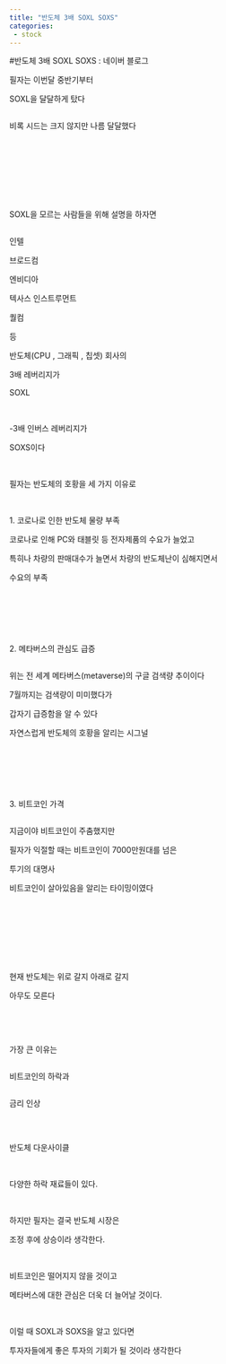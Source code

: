 ```yaml
---
title: "반도체 3배 SOXL SOXS"
categories:
 - stock
---
```

#반도체 3배 SOXL SOXS : 네이버 블로그
<div class="wrap_rabbit pcol2 _param(1) _postViewArea222588601027" id="post-view222588601027">
<!-- Rabbit HTML --><div class="se-viewer se-theme-default" lang="ko-KR">
<!-- SE_DOC_HEADER_END -->
<div class="se-main-container">
<div class="se-component se-text se-l-default" id="SE-10ae4e28-f24e-4719-9cff-b8563bbedd8e">
<div class="se-component-content">
<div class="se-section se-section-text se-l-default">
<div class="se-module se-module-text">
<!-- SE-TEXT { --><p class="se-text-paragraph se-text-paragraph-align-" id="SE-31f76cfb-d19c-4911-ba63-84316d1c29b4" style=""><span class="se-fs- se-ff-" id="SE-1aba3fd6-f1c9-476e-a8d3-f00121d85e71" style="">필자는 이번달 중반기부터</span></p><!-- } SE-TEXT --><!-- SE-TEXT { --><p class="se-text-paragraph se-text-paragraph-align-" id="SE-e91edb74-547b-4217-a052-c7b7b596276d" style=""><span class="se-fs- se-ff-" id="SE-41938fb3-733b-4b36-82a1-11f036fdebdb" style="">SOXL을 달달하게 탔다</span></p><!-- } SE-TEXT -->
</div>
</div>
</div>
</div> <div class="se-component se-image se-l-default" id="SE-accee5fb-0804-4147-b90e-7fa394127e27">
<div class="se-component-content se-component-content-fit">
<div class="se-section se-section-image se-l-default se-section-align-">
<div class="se-module se-module-image" style="">
<a class="se-module-image-link __se_image_link __se_link" data-linkdata='{"id" : "SE-accee5fb-0804-4147-b90e-7fa394127e27", "src" : "https://postfiles.pstatic.net/MjAyMTEyMDZfMTAg/MDAxNjM4ODAyNzQ4MjE3.2gQ26ZgVpGK9Z1jxxUPZCLemX06x6dYNbrH90szEnX8g.Duf-jTZ8EWIj5MgPy_wPiiyNrNcxlDPReywHo_XWM50g.PNG.dls32208/image.png", "originalWidth" : "741", "originalHeight" : "481", "linkUse" : "false", "link" : ""}' data-linktype="img" href="#" onclick="return false;" style="">
<img alt="" class="se-image-resource" data-height="449" data-lazy-src="https://postfiles.pstatic.net/MjAyMTEyMDZfMTAg/MDAxNjM4ODAyNzQ4MjE3.2gQ26ZgVpGK9Z1jxxUPZCLemX06x6dYNbrH90szEnX8g.Duf-jTZ8EWIj5MgPy_wPiiyNrNcxlDPReywHo_XWM50g.PNG.dls32208/image.png?type=w966" data-width="693" src="https://postfiles.pstatic.net/MjAyMTEyMDZfMTAg/MDAxNjM4ODAyNzQ4MjE3.2gQ26ZgVpGK9Z1jxxUPZCLemX06x6dYNbrH90szEnX8g.Duf-jTZ8EWIj5MgPy_wPiiyNrNcxlDPReywHo_XWM50g.PNG.dls32208/image.png?type=w80_blur">
</img></a>
</div>
</div>
</div>
</div>
<div class="se-component se-image se-l-default" id="SE-5ced9513-cd22-4fea-ac56-1969f650e996">
<div class="se-component-content se-component-content-fit">
<div class="se-section se-section-image se-l-default se-section-align-">
<div class="se-module se-module-image" style="">
<a class="se-module-image-link __se_image_link __se_link" data-linkdata='{"id" : "SE-5ced9513-cd22-4fea-ac56-1969f650e996", "src" : "https://postfiles.pstatic.net/MjAyMTEyMDdfMzgg/MDAxNjM4ODAyODIxMTMz.aXJHhahAepCTqMqinEvB0BsS0o0rSdNdXn5kieyaqk0g.n9v7p0b9yJ1KosIV1lIkqh5Yu12NIikKW_nFgWR2H1Ug.PNG.dls32208/image.png", "originalWidth" : "720", "originalHeight" : "1361", "linkUse" : "false", "link" : ""}' data-linktype="img" href="#" onclick="return false;" style="">
<img alt="" class="se-image-resource" data-height="1309" data-lazy-src="https://postfiles.pstatic.net/MjAyMTEyMDdfMzgg/MDAxNjM4ODAyODIxMTMz.aXJHhahAepCTqMqinEvB0BsS0o0rSdNdXn5kieyaqk0g.n9v7p0b9yJ1KosIV1lIkqh5Yu12NIikKW_nFgWR2H1Ug.PNG.dls32208/image.png?type=w966" data-width="693" src="https://postfiles.pstatic.net/MjAyMTEyMDdfMzgg/MDAxNjM4ODAyODIxMTMz.aXJHhahAepCTqMqinEvB0BsS0o0rSdNdXn5kieyaqk0g.n9v7p0b9yJ1KosIV1lIkqh5Yu12NIikKW_nFgWR2H1Ug.PNG.dls32208/image.png?type=w80_blur">
</img></a>
</div>
</div>
</div>
</div>
<div class="se-component se-text se-l-default" id="SE-f2bcf609-ad64-40bb-9e0c-401783ebcc58">
<div class="se-component-content">
<div class="se-section se-section-text se-l-default">
<div class="se-module se-module-text">
<!-- SE-TEXT { --><p class="se-text-paragraph se-text-paragraph-align-" id="SE-2a944187-2d70-4a9d-ae2c-e48d33e2da6a" style=""><span class="se-fs- se-ff-" id="SE-b1a9e4df-8d60-4e78-baee-1a1cbb5cb98d" style="">비록 시드는 크지 않지만 나름 달달했다</span></p><!-- } SE-TEXT --><!-- SE-TEXT { --><p class="se-text-paragraph se-text-paragraph-align-" id="SE-cbdbc5a5-cb60-4a5e-80a5-f178e8a1c54b" style=""><span class="se-fs- se-ff-" id="SE-22aa5c17-66ab-4e8c-a677-43b321e8f8c5" style="">​</span></p><!-- } SE-TEXT --><!-- SE-TEXT { --><p class="se-text-paragraph se-text-paragraph-align-" id="SE-1dee5947-f163-444f-ae19-466456056582" style=""><span class="se-fs- se-ff-" id="SE-52f83bd7-607d-4aa8-8e09-11e83c5c0728" style="">​</span></p><!-- } SE-TEXT --><!-- SE-TEXT { --><p class="se-text-paragraph se-text-paragraph-align-" id="SE-78140372-28b2-41e7-8a70-8075eff40348" style=""><span class="se-fs- se-ff-" id="SE-05854cdd-cb6e-4ca7-8cff-ecbc2905a00c" style="">​</span></p><!-- } SE-TEXT --><!-- SE-TEXT { --><p class="se-text-paragraph se-text-paragraph-align-" id="SE-913b1232-c699-4259-957b-425d611ad745" style=""><span class="se-fs- se-ff-" id="SE-97772254-589e-4656-bf53-4f5436d321b5" style="">​</span></p><!-- } SE-TEXT --><!-- SE-TEXT { --><p class="se-text-paragraph se-text-paragraph-align-" id="SE-42f8c5d2-b6c4-43c5-b42a-f0cef339e699" style=""><span class="se-fs- se-ff-" id="SE-3c55704f-4a8c-4b6e-8f1a-7373a7cbf75d" style="">SOXL을 모르는 사람들을 위해 설명을 하자면</span></p><!-- } SE-TEXT -->
</div>
</div>
</div>
</div> <div class="se-component se-image se-l-default" id="SE-b788b954-f1c0-4876-80f8-f66f169246a3">
<div class="se-component-content se-component-content-normal">
<div class="se-section se-section-image se-l-default se-section-align-" style="max-width:498px;">
<div class="se-module se-module-image" style="">
<a class="se-module-image-link __se_image_link __se_link" data-linkdata='{"id" : "SE-b788b954-f1c0-4876-80f8-f66f169246a3", "src" : "https://postfiles.pstatic.net/MjAyMTEyMDdfOTMg/MDAxNjM4ODAyOTQxNDYz.5yTxt3RilJ_ViThZY5oFR0svyJ2v1OwWnQd1UkCTihog.yLfnzv1HYpJVhShhtUzOQUCUaoFGSNzTOsp1nQe5Fwsg.PNG.dls32208/image.png", "originalWidth" : "498", "originalHeight" : "510", "linkUse" : "false", "link" : ""}' data-linktype="img" href="#" onclick="return false;" style="">
<img alt="" class="se-image-resource" data-height="510" data-lazy-src="https://postfiles.pstatic.net/MjAyMTEyMDdfOTMg/MDAxNjM4ODAyOTQxNDYz.5yTxt3RilJ_ViThZY5oFR0svyJ2v1OwWnQd1UkCTihog.yLfnzv1HYpJVhShhtUzOQUCUaoFGSNzTOsp1nQe5Fwsg.PNG.dls32208/image.png?type=w966" data-width="498" src="https://postfiles.pstatic.net/MjAyMTEyMDdfOTMg/MDAxNjM4ODAyOTQxNDYz.5yTxt3RilJ_ViThZY5oFR0svyJ2v1OwWnQd1UkCTihog.yLfnzv1HYpJVhShhtUzOQUCUaoFGSNzTOsp1nQe5Fwsg.PNG.dls32208/image.png?type=w80_blur">
</img></a>
</div>
</div>
</div>
</div>
<div class="se-component se-text se-l-default" id="SE-1f07c0ae-449c-4bcc-a1ba-4d048a2228f7">
<div class="se-component-content">
<div class="se-section se-section-text se-l-default">
<div class="se-module se-module-text">
<!-- SE-TEXT { --><p class="se-text-paragraph se-text-paragraph-align-" id="SE-54aec139-1ea8-4abd-8819-a8dd83a2e709" style=""><span class="se-fs- se-ff-" id="SE-ea208fd8-66cc-4ab5-a5f9-0e0945f6aab4" style="">인텔</span></p><!-- } SE-TEXT --><!-- SE-TEXT { --><p class="se-text-paragraph se-text-paragraph-align-" id="SE-060df357-2c09-4df5-9504-3e7d4812cec1" style=""><span class="se-fs- se-ff-" id="SE-d45eb2d2-e9e6-4722-b872-70ea653a7f71" style="">브로드컴</span></p><!-- } SE-TEXT --><!-- SE-TEXT { --><p class="se-text-paragraph se-text-paragraph-align-" id="SE-47e7f20f-fd28-4957-b0eb-d57dd353e3c8" style=""><span class="se-fs- se-ff-" id="SE-1eba9ae3-634a-4d68-92bd-d763147f6feb" style="">엔비디아</span></p><!-- } SE-TEXT --><!-- SE-TEXT { --><p class="se-text-paragraph se-text-paragraph-align-" id="SE-a8947912-a04d-458c-894c-96f8aeab21b7" style=""><span class="se-fs- se-ff-" id="SE-e8517770-ca1c-405e-81d9-32b608385822" style="">텍사스 인스트루먼트</span></p><!-- } SE-TEXT --><!-- SE-TEXT { --><p class="se-text-paragraph se-text-paragraph-align-" id="SE-4775547f-b18a-4dad-9ac6-635c7388f5cc" style=""><span class="se-fs- se-ff-" id="SE-458e8f4d-ea7a-49ca-997b-02801c102d66" style="">퀄컴</span></p><!-- } SE-TEXT --><!-- SE-TEXT { --><p class="se-text-paragraph se-text-paragraph-align-" id="SE-ba9038ff-c420-47a9-a425-aed7a71ea16a" style=""><span class="se-fs- se-ff-" id="SE-b3eb8716-e494-492a-a194-3aebda8d6077" style="">등 </span></p><!-- } SE-TEXT --><!-- SE-TEXT { --><p class="se-text-paragraph se-text-paragraph-align-" id="SE-21846cd5-7121-4a33-ba00-595a74db3ed4" style=""><span class="se-fs- se-ff-" id="SE-1ec5e33c-bc26-4c9f-b066-bbfb05dd07bb" style="">반도체(CPU , 그래픽 , 칩셋) 회사의</span></p><!-- } SE-TEXT --><!-- SE-TEXT { --><p class="se-text-paragraph se-text-paragraph-align-" id="SE-c1b1f9f3-af17-4c3e-91dc-21053e87d21c" style=""><span class="se-fs- se-ff-" id="SE-0403b5ff-bd4f-40c5-a3c8-1fff526da4e4" style="">3배 레버리지가</span></p><!-- } SE-TEXT --><!-- SE-TEXT { --><p class="se-text-paragraph se-text-paragraph-align-" id="SE-40c2b965-8140-4a0b-8303-faaedd186872" style=""><span class="se-fs- se-ff-" id="SE-9c9d3ece-12ba-441e-b452-900f7124f07d" style="">SOXL</span></p><!-- } SE-TEXT --><!-- SE-TEXT { --><p class="se-text-paragraph se-text-paragraph-align-" id="SE-8ff40b83-6b11-4036-81ba-c1f7cee8bd72" style=""><span class="se-fs- se-ff-" id="SE-585eee3f-36f4-4953-91a9-1d7f798e4019" style="">​</span></p><!-- } SE-TEXT --><!-- SE-TEXT { --><p class="se-text-paragraph se-text-paragraph-align-" id="SE-8a821227-4a0a-4989-b776-f4a22740cfb1" style=""><span class="se-fs- se-ff-" id="SE-1e7c959a-4706-4520-a766-83e1d5bcc575" style="">-3배 인버스 레버리지가</span></p><!-- } SE-TEXT --><!-- SE-TEXT { --><p class="se-text-paragraph se-text-paragraph-align-" id="SE-ca16ce79-5724-4388-911b-89de355c0cf6" style=""><span class="se-fs- se-ff-" id="SE-051d14b7-9176-4afb-adca-41c70b8eb168" style="">SOXS이다</span></p><!-- } SE-TEXT --><!-- SE-TEXT { --><p class="se-text-paragraph se-text-paragraph-align-" id="SE-d5a8b193-0619-4501-9495-18bcd86ad297" style=""><span class="se-fs- se-ff-" id="SE-687dc23d-abb0-45a4-b8b3-3ae9a03a249c" style="">​</span></p><!-- } SE-TEXT --><!-- SE-TEXT { --><p class="se-text-paragraph se-text-paragraph-align-" id="SE-8515b347-f9e5-4e49-a496-ca04bb3993d1" style=""><span class="se-fs- se-ff-" id="SE-9c2be124-4009-44b6-a55d-4caf7c28fdf3" style="">필자는 반도체의 호황을 세 가지 이유로 </span></p><!-- } SE-TEXT --><!-- SE-TEXT { --><p class="se-text-paragraph se-text-paragraph-align-" id="SE-a0ab7420-060c-4cbe-a51e-5904b6ca83cc" style=""><span class="se-fs- se-ff-" id="SE-74d23ec7-f2da-4995-9215-6c0e157cb0c2" style="">​</span></p><!-- } SE-TEXT --><!-- SE-TEXT { --><p class="se-text-paragraph se-text-paragraph-align-" id="SE-54542191-a576-4f4c-a9fb-538271cc2f5c" style=""><span class="se-fs- se-ff-" id="SE-6b04a048-4124-4a07-80f9-50a000d1732b" style="">1. 코로나로 인한 반도체 물량 부족</span></p><!-- } SE-TEXT --><!-- SE-TEXT { --><p class="se-text-paragraph se-text-paragraph-align-" id="SE-ba9ff91c-53e0-4cee-b392-f4a1220e7258" style=""><span class="se-fs- se-ff-" id="SE-0c9bf4fa-ae04-418a-88ce-53b152ad42a7" style="">코로나로 인해 PC와 태블릿 등 전자제품의 수요가 늘었고</span></p><!-- } SE-TEXT --><!-- SE-TEXT { --><p class="se-text-paragraph se-text-paragraph-align-" id="SE-a3eafbbb-c0e0-471b-ab17-be07ee74ab85" style=""><span class="se-fs- se-ff-" id="SE-a445ca4d-31a0-49c4-95c4-7c0bf435e938" style="">특히나 차량의 판매대수가 늘면서 차량의 반도체난이 심해지면서</span></p><!-- } SE-TEXT --><!-- SE-TEXT { --><p class="se-text-paragraph se-text-paragraph-align-" id="SE-95c7cc08-3340-4f29-8a7a-bb2fc0044b14" style=""><span class="se-fs- se-ff-" id="SE-4007e7b4-2008-4749-9059-34f57eef8f05" style="">수요의 부족</span></p><!-- } SE-TEXT --><!-- SE-TEXT { --><p class="se-text-paragraph se-text-paragraph-align-" id="SE-949356d4-032d-4a78-ab76-895507101100" style=""><span class="se-fs- se-ff-" id="SE-a0bdec9d-39c7-4f89-9f09-0ef01f86c168" style="">​</span></p><!-- } SE-TEXT --><!-- SE-TEXT { --><p class="se-text-paragraph se-text-paragraph-align-" id="SE-596bed15-ffdb-428c-b9e6-5c1104ad554a" style=""><span class="se-fs- se-ff-" id="SE-6f2b292f-1637-403a-91b7-607c6a1a4007" style="">​</span></p><!-- } SE-TEXT --><!-- SE-TEXT { --><p class="se-text-paragraph se-text-paragraph-align-" id="SE-1272114d-06e0-4244-aca4-89a1da561a61" style=""><span class="se-fs- se-ff-" id="SE-57bad7f5-5c4a-44df-bcee-1e737fad0188" style="">​</span></p><!-- } SE-TEXT --><!-- SE-TEXT { --><p class="se-text-paragraph se-text-paragraph-align-" id="SE-2dbcae2b-1e2f-45cf-a136-d52f7bde5250" style=""><span class="se-fs- se-ff-" id="SE-725a5fd2-644a-4cdb-995d-1a91e38bd392" style="">2. 메타버스의 관심도 급증</span></p><!-- } SE-TEXT -->
</div>
</div>
</div>
</div> <div class="se-component se-image se-l-default" id="SE-bd45d0dc-8095-43ac-81c2-9d9a2191be46">
<div class="se-component-content se-component-content-fit">
<div class="se-section se-section-image se-l-default se-section-align-">
<div class="se-module se-module-image" style="">
<a class="se-module-image-link __se_image_link __se_link" data-linkdata='{"id" : "SE-bd45d0dc-8095-43ac-81c2-9d9a2191be46", "src" : "https://postfiles.pstatic.net/MjAyMTEyMDdfODcg/MDAxNjM4ODAzMzMwMTI3.w2vCkd4OVBLunhu2PgNdIMwwc68UXsjVBOIU1SnLsmgg.G2mIDru9_78R86nqLoEO1e0RyN7XKvtWCB5P8fA6PAAg.PNG.dls32208/image.png", "originalWidth" : "1249", "originalHeight" : "661", "linkUse" : "false", "link" : ""}' data-linktype="img" href="#" onclick="return false;" style="">
<img alt="" class="se-image-resource" data-height="366" data-lazy-src="https://postfiles.pstatic.net/MjAyMTEyMDdfODcg/MDAxNjM4ODAzMzMwMTI3.w2vCkd4OVBLunhu2PgNdIMwwc68UXsjVBOIU1SnLsmgg.G2mIDru9_78R86nqLoEO1e0RyN7XKvtWCB5P8fA6PAAg.PNG.dls32208/image.png?type=w966" data-width="693" src="https://postfiles.pstatic.net/MjAyMTEyMDdfODcg/MDAxNjM4ODAzMzMwMTI3.w2vCkd4OVBLunhu2PgNdIMwwc68UXsjVBOIU1SnLsmgg.G2mIDru9_78R86nqLoEO1e0RyN7XKvtWCB5P8fA6PAAg.PNG.dls32208/image.png?type=w80_blur">
</img></a>
</div>
</div>
</div>
</div>
<div class="se-component se-text se-l-default" id="SE-0027bcf6-f2e4-4b96-85d2-81a94d8779d3">
<div class="se-component-content">
<div class="se-section se-section-text se-l-default">
<div class="se-module se-module-text">
<!-- SE-TEXT { --><p class="se-text-paragraph se-text-paragraph-align-" id="SE-50130c64-ba9a-480f-917b-3bad5d6d20e1" style=""><span class="se-fs- se-ff-" id="SE-f61a0839-6928-4593-8523-e1f97ed22ef8" style="">위는 전 세계 메타버스(metaverse)의 구글 검색량 추이이다</span></p><!-- } SE-TEXT --><!-- SE-TEXT { --><p class="se-text-paragraph se-text-paragraph-align-" id="SE-4a7d7f7d-d280-4345-8c2f-f944345edc15" style=""><span class="se-fs- se-ff-" id="SE-3f77b3af-a2c8-4658-a87a-cdec4eae517a" style="">7월까지는 검색량이 미미했다가</span></p><!-- } SE-TEXT --><!-- SE-TEXT { --><p class="se-text-paragraph se-text-paragraph-align-" id="SE-1bca178d-8531-4a1d-bfdc-e847cb9efd59" style=""><span class="se-fs- se-ff-" id="SE-5fee11c4-eb6e-4ab4-9c9c-42711d5663ac" style="">갑자기 급증함을 알 수 있다</span></p><!-- } SE-TEXT --><!-- SE-TEXT { --><p class="se-text-paragraph se-text-paragraph-align-" id="SE-213bec05-14d3-48df-80c2-7fb8b99f3523" style=""><span class="se-fs- se-ff-" id="SE-3b6a7096-edc9-40b0-8ade-0cc4c23d18c4" style="">자연스럽게 반도체의 호황을 알리는 시그널</span></p><!-- } SE-TEXT --><!-- SE-TEXT { --><p class="se-text-paragraph se-text-paragraph-align-" id="SE-f15d4eba-c5e5-456d-9b42-cf8d38a6be21" style=""><span class="se-fs- se-ff-" id="SE-aa6b6dbc-a13f-46f8-bca5-d84b443bff2d" style="">​</span></p><!-- } SE-TEXT --><!-- SE-TEXT { --><p class="se-text-paragraph se-text-paragraph-align-" id="SE-1817d3c8-f7e7-4cc8-861b-cf44240e133c" style=""><span class="se-fs- se-ff-" id="SE-788c6ac7-ac82-41b6-ba0e-02cb563b637d" style="">​</span></p><!-- } SE-TEXT --><!-- SE-TEXT { --><p class="se-text-paragraph se-text-paragraph-align-" id="SE-2184fcc6-fb85-40e2-9811-07dd21db2ae9" style=""><span class="se-fs- se-ff-" id="SE-55eb3885-c325-496f-9377-9f281e3d373f" style="">​</span></p><!-- } SE-TEXT --><!-- SE-TEXT { --><p class="se-text-paragraph se-text-paragraph-align-" id="SE-49c2ae78-c8f5-4125-8529-c8c34a02e62d" style=""><span class="se-fs- se-ff-" id="SE-2091260a-7490-4374-88a8-503a0955f319" style="">3. 비트코인 가격</span></p><!-- } SE-TEXT -->
</div>
</div>
</div>
</div> <div class="se-component se-image se-l-default" id="SE-36f43b07-2847-4ca1-a1c8-1a80b05ae5c7">
<div class="se-component-content se-component-content-fit">
<div class="se-section se-section-image se-l-default se-section-align-">
<div class="se-module se-module-image" style="">
<a class="se-module-image-link __se_image_link __se_link" data-linkdata='{"id" : "SE-36f43b07-2847-4ca1-a1c8-1a80b05ae5c7", "src" : "https://postfiles.pstatic.net/MjAyMTEyMDdfMTM3/MDAxNjM4ODAzNDYyNjY0.zWjqyo8OwwkhNOigcB16rB26UAcyAuZCf6QwI990Fucg.qwNbcfx1CSjPaV0nPVayI6T1qbc7JvCYPJGHQ_a56O4g.PNG.dls32208/image.png", "originalWidth" : "797", "originalHeight" : "501", "linkUse" : "false", "link" : ""}' data-linktype="img" href="#" onclick="return false;" style="">
<img alt="" class="se-image-resource" data-height="435" data-lazy-src="https://postfiles.pstatic.net/MjAyMTEyMDdfMTM3/MDAxNjM4ODAzNDYyNjY0.zWjqyo8OwwkhNOigcB16rB26UAcyAuZCf6QwI990Fucg.qwNbcfx1CSjPaV0nPVayI6T1qbc7JvCYPJGHQ_a56O4g.PNG.dls32208/image.png?type=w966" data-width="693" src="https://postfiles.pstatic.net/MjAyMTEyMDdfMTM3/MDAxNjM4ODAzNDYyNjY0.zWjqyo8OwwkhNOigcB16rB26UAcyAuZCf6QwI990Fucg.qwNbcfx1CSjPaV0nPVayI6T1qbc7JvCYPJGHQ_a56O4g.PNG.dls32208/image.png?type=w80_blur"/>
</a>
</div>
</div>
</div>
</div>
<div class="se-component se-text se-l-default" id="SE-b590b7c5-b897-4572-958f-9f5149fd681b">
<div class="se-component-content">
<div class="se-section se-section-text se-l-default">
<div class="se-module se-module-text">
<!-- SE-TEXT { --><p class="se-text-paragraph se-text-paragraph-align-" id="SE-f2d6fb53-0aab-407b-bc34-ed3db5242a99" style=""><span class="se-fs- se-ff-" id="SE-938960e1-a77f-4529-a32b-d87035c4b45e" style="">지금이야 비트코인이 주춤했지만</span></p><!-- } SE-TEXT --><!-- SE-TEXT { --><p class="se-text-paragraph se-text-paragraph-align-" id="SE-3d80a6e1-ad2e-41f4-b80e-24d631ba9cff" style=""><span class="se-fs- se-ff-" id="SE-54eab502-5e80-42fd-9226-d7c2660c4ca8" style="">필자가 익절할 때는 비트코인이 7000만원대를 넘은 </span></p><!-- } SE-TEXT --><!-- SE-TEXT { --><p class="se-text-paragraph se-text-paragraph-align-" id="SE-9cf86d70-da7a-4e41-8f86-d76069d13330" style=""><span class="se-fs- se-ff-" id="SE-55ef5350-d181-4c33-a53d-8b9eb3a0953b" style="">투기의 대명사</span></p><!-- } SE-TEXT --><!-- SE-TEXT { --><p class="se-text-paragraph se-text-paragraph-align-" id="SE-7d0cad6d-4b8b-46b9-83e7-325c877b2fce" style=""><span class="se-fs- se-ff-" id="SE-8e6e5537-5a19-467c-b03f-c7939498e38c" style="">비트코인이 살아있음을 알리는 타이밍이였다</span></p><!-- } SE-TEXT --><!-- SE-TEXT { --><p class="se-text-paragraph se-text-paragraph-align-" id="SE-3edc1241-497f-4639-80da-f90bda5f4bc3" style=""><span class="se-fs- se-ff-" id="SE-d56da455-e4c9-4533-a5e5-7b9ee80773b5" style="">​</span></p><!-- } SE-TEXT --><!-- SE-TEXT { --><p class="se-text-paragraph se-text-paragraph-align-" id="SE-839e4594-b7b2-4f37-8c7b-be87030d7c4f" style=""><span class="se-fs- se-ff-" id="SE-75576477-3917-4020-ae1a-9b358ce309d0" style="">​</span></p><!-- } SE-TEXT --><!-- SE-TEXT { --><p class="se-text-paragraph se-text-paragraph-align-" id="SE-b66095bb-58c1-4b2d-a009-06665b3d0741" style=""><span class="se-fs- se-ff-" id="SE-2141e93b-692c-4aba-8cb3-9da1706de32e" style="">​</span></p><!-- } SE-TEXT --><!-- SE-TEXT { --><p class="se-text-paragraph se-text-paragraph-align-" id="SE-30f9958e-ade9-4b6e-9b00-4e89bd7209a6" style=""><span class="se-fs- se-ff-" id="SE-5eeb3d9f-47be-42bb-8aa3-d34f8c2329fb" style="">​</span></p><!-- } SE-TEXT --><!-- SE-TEXT { --><p class="se-text-paragraph se-text-paragraph-align-" id="SE-0117dede-43a5-46f8-b565-c46bab375bdf" style=""><span class="se-fs- se-ff-" id="SE-615fb412-eac7-49e5-ac12-ea163f076899" style="">현재 반도체는 위로 갈지 아래로 갈지</span></p><!-- } SE-TEXT --><!-- SE-TEXT { --><p class="se-text-paragraph se-text-paragraph-align-" id="SE-a67f1c98-1655-409f-a52a-53130b6c0ae5" style=""><span class="se-fs- se-ff-" id="SE-d1af5c53-75e3-4e28-9a11-7062df245559" style="">아무도 모른다</span></p><!-- } SE-TEXT --><!-- SE-TEXT { --><p class="se-text-paragraph se-text-paragraph-align-" id="SE-ef96f33d-26b8-4dd2-9048-00d161d09cd8" style=""><span class="se-fs- se-ff-" id="SE-0f9d17ef-9449-4dec-88c8-59ce0f22217b" style="">​</span></p><!-- } SE-TEXT --><!-- SE-TEXT { --><p class="se-text-paragraph se-text-paragraph-align-" id="SE-456dc595-d8aa-4962-b40d-7b1d982d710b" style=""><span class="se-fs- se-ff-" id="SE-8641c2f1-3816-4435-b083-70af31e24ef2" style="">​</span></p><!-- } SE-TEXT --><!-- SE-TEXT { --><p class="se-text-paragraph se-text-paragraph-align-" id="SE-65feaf9c-8980-412f-bc06-5f9f80294527" style=""><span class="se-fs- se-ff-" id="SE-3355c1ed-e863-4f5b-8f6c-8ba4b8dac4a3" style="">가장 큰 이유는</span></p><!-- } SE-TEXT -->
</div>
</div>
</div>
</div> <div class="se-component se-image se-l-default" id="SE-4b124449-20a2-4e0f-a763-9bf2c33501d5">
<div class="se-component-content se-component-content-fit">
<div class="se-section se-section-image se-l-default se-section-align-">
<div class="se-module se-module-image" style="">
<a class="se-module-image-link __se_image_link __se_link" data-linkdata='{"id" : "SE-4b124449-20a2-4e0f-a763-9bf2c33501d5", "src" : "https://postfiles.pstatic.net/MjAyMTEyMDdfODUg/MDAxNjM4ODAzNjEyNjc1.mkjZF8BbHfLvLJjHCO3ed-S4sBaIZC0URES5xpsOQkcg.jI_R_VWvioj-EhGpsO67YxspKda13pwWG6DmN95WD1Eg.PNG.dls32208/image.png", "originalWidth" : "797", "originalHeight" : "412", "linkUse" : "false", "link" : ""}' data-linktype="img" href="#" onclick="return false;" style="">
<img alt="" class="se-image-resource" data-height="358" data-lazy-src="https://postfiles.pstatic.net/MjAyMTEyMDdfODUg/MDAxNjM4ODAzNjEyNjc1.mkjZF8BbHfLvLJjHCO3ed-S4sBaIZC0URES5xpsOQkcg.jI_R_VWvioj-EhGpsO67YxspKda13pwWG6DmN95WD1Eg.PNG.dls32208/image.png?type=w966" data-width="693" src="https://postfiles.pstatic.net/MjAyMTEyMDdfODUg/MDAxNjM4ODAzNjEyNjc1.mkjZF8BbHfLvLJjHCO3ed-S4sBaIZC0URES5xpsOQkcg.jI_R_VWvioj-EhGpsO67YxspKda13pwWG6DmN95WD1Eg.PNG.dls32208/image.png?type=w80_blur"/>
</a>
</div>
</div>
</div>
</div>
<div class="se-component se-text se-l-default" id="SE-f030cbbc-5d39-41c8-873a-156ebbcb0312">
<div class="se-component-content">
<div class="se-section se-section-text se-l-default">
<div class="se-module se-module-text">
<!-- SE-TEXT { --><p class="se-text-paragraph se-text-paragraph-align-" id="SE-a5eb7955-6196-45ae-9917-63a0c0c54cf6" style=""><span class="se-fs- se-ff-" id="SE-50045988-0fef-4d24-8be8-36afd9a1d497" style="">비트코인의 하락과</span></p><!-- } SE-TEXT -->
</div>
</div>
</div>
</div> <div class="se-component se-image se-l-default" id="SE-09515d44-778e-40c3-8112-9d8e98a42ec2">
<div class="se-component-content se-component-content-fit">
<div class="se-section se-section-image se-l-default se-section-align-">
<div class="se-module se-module-image" style="">
<a class="se-module-image-link __se_image_link __se_link" data-linkdata='{"id" : "SE-09515d44-778e-40c3-8112-9d8e98a42ec2", "src" : "https://postfiles.pstatic.net/MjAyMTEyMDdfNDMg/MDAxNjM4ODAzOTIxOTI2.WnuY-DdxAAX17Eq5bR1woBj3psdMV_4AVmCqOHWw5ZAg.ti2PszRL13nNiZ1_G5qA31Q1bJr1i_VPyvrbw-mmuAwg.PNG.dls32208/image.png", "originalWidth" : "988", "originalHeight" : "679", "linkUse" : "false", "link" : ""}' data-linktype="img" href="#" onclick="return false;" style="">
<img alt="" class="se-image-resource" data-height="476" data-lazy-src="https://postfiles.pstatic.net/MjAyMTEyMDdfNDMg/MDAxNjM4ODAzOTIxOTI2.WnuY-DdxAAX17Eq5bR1woBj3psdMV_4AVmCqOHWw5ZAg.ti2PszRL13nNiZ1_G5qA31Q1bJr1i_VPyvrbw-mmuAwg.PNG.dls32208/image.png?type=w966" data-width="693" src="https://postfiles.pstatic.net/MjAyMTEyMDdfNDMg/MDAxNjM4ODAzOTIxOTI2.WnuY-DdxAAX17Eq5bR1woBj3psdMV_4AVmCqOHWw5ZAg.ti2PszRL13nNiZ1_G5qA31Q1bJr1i_VPyvrbw-mmuAwg.PNG.dls32208/image.png?type=w80_blur"/>
</a>
</div>
</div>
</div>
</div>
<div class="se-component se-text se-l-default" id="SE-b397dccc-608d-4d45-8d0d-d6f55aee87c9">
<div class="se-component-content">
<div class="se-section se-section-text se-l-default">
<div class="se-module se-module-text">
<!-- SE-TEXT { --><p class="se-text-paragraph se-text-paragraph-align-" id="SE-bbc0ae31-4470-42d9-802b-51c04874258f" style=""><span class="se-fs- se-ff-" id="SE-41ed94e4-918d-404b-b9a9-ea5e9744e2d2" style="">금리 인상</span></p><!-- } SE-TEXT --><!-- SE-TEXT { --><p class="se-text-paragraph se-text-paragraph-align-" id="SE-ff5b05f3-3f98-4227-9876-74790b292bd2" style=""><span class="se-fs- se-ff-" id="SE-e7451cb0-5f0d-441d-92f2-ea69f650fb63" style="">​</span></p><!-- } SE-TEXT -->
</div>
</div>
</div>
</div> <div class="se-component se-image se-l-default" id="SE-fa72d6e1-4401-4acd-90c0-af4cb146ba90">
<div class="se-component-content se-component-content-fit">
<div class="se-section se-section-image se-l-default se-section-align-">
<div class="se-module se-module-image" style="">
<a class="se-module-image-link __se_image_link __se_link" data-linkdata='{"id" : "SE-fa72d6e1-4401-4acd-90c0-af4cb146ba90", "src" : "https://postfiles.pstatic.net/MjAyMTEyMDdfMjc4/MDAxNjM4ODA0MDE2MTUy.r7_AmNDRu1zgAN8kaS5xTaiTcit1Y0HMDeMPy3vR4mgg.0RNHfd7YgVH3S-7Pk5rOGCU2dHCa2pZqg3ko58UoEH4g.PNG.dls32208/image.png", "originalWidth" : "771", "originalHeight" : "555", "linkUse" : "false", "link" : ""}' data-linktype="img" href="#" onclick="return false;" style="">
<img alt="" class="se-image-resource" data-height="498" data-lazy-src="https://postfiles.pstatic.net/MjAyMTEyMDdfMjc4/MDAxNjM4ODA0MDE2MTUy.r7_AmNDRu1zgAN8kaS5xTaiTcit1Y0HMDeMPy3vR4mgg.0RNHfd7YgVH3S-7Pk5rOGCU2dHCa2pZqg3ko58UoEH4g.PNG.dls32208/image.png?type=w966" data-width="693" src="https://postfiles.pstatic.net/MjAyMTEyMDdfMjc4/MDAxNjM4ODA0MDE2MTUy.r7_AmNDRu1zgAN8kaS5xTaiTcit1Y0HMDeMPy3vR4mgg.0RNHfd7YgVH3S-7Pk5rOGCU2dHCa2pZqg3ko58UoEH4g.PNG.dls32208/image.png?type=w80_blur"/>
</a>
</div>
</div>
</div>
</div>
<div class="se-component se-text se-l-default" id="SE-01b219fc-4fd1-48b8-9027-f5c78add62f2">
<div class="se-component-content">
<div class="se-section se-section-text se-l-default">
<div class="se-module se-module-text">
<!-- SE-TEXT { --><p class="se-text-paragraph se-text-paragraph-align-" id="SE-7de7274c-4e00-4f67-a469-5733c9fc24a3" style=""><span class="se-fs- se-ff-" id="SE-ebf1ff5c-0c93-4242-b368-12b13ee575a5" style="">반도체 다운사이클 </span></p><!-- } SE-TEXT --><!-- SE-TEXT { --><p class="se-text-paragraph se-text-paragraph-align-" id="SE-ed6a8cee-9964-4399-85de-a905f8d262a7" style=""><span class="se-fs- se-ff-" id="SE-f7196495-757a-4530-b5b8-4275665dede3" style="">​</span></p><!-- } SE-TEXT --><!-- SE-TEXT { --><p class="se-text-paragraph se-text-paragraph-align-" id="SE-05721cf4-8a21-47c3-be80-c2795e7d4ade" style=""><span class="se-fs- se-ff-" id="SE-f7884878-5dc0-4926-ac0c-1cfa34902faf" style="">다양한 하락 재료들이 있다.</span></p><!-- } SE-TEXT --><!-- SE-TEXT { --><p class="se-text-paragraph se-text-paragraph-align-" id="SE-375b984a-3d9a-42b8-84c8-00df414e6e7a" style=""><span class="se-fs- se-ff-" id="SE-54b203c0-e027-4e65-8afa-e818215bb3c7" style="">​</span></p><!-- } SE-TEXT --><!-- SE-TEXT { --><p class="se-text-paragraph se-text-paragraph-align-" id="SE-3108b143-9658-4edc-8334-b1aa88516404" style=""><span class="se-fs- se-ff-" id="SE-5328eb90-7dd2-4954-a2a9-952e08c88e2e" style="">하지만 필자는 결국 반도체 시장은</span></p><!-- } SE-TEXT --><!-- SE-TEXT { --><p class="se-text-paragraph se-text-paragraph-align-" id="SE-b80d616d-e201-4aab-8748-14fe13b43b1a" style=""><span class="se-fs- se-ff-" id="SE-8dd7e5d0-2c6b-43b6-a904-875852d01252" style="">조정 후에 상승이라 생각한다.</span></p><!-- } SE-TEXT --><!-- SE-TEXT { --><p class="se-text-paragraph se-text-paragraph-align-" id="SE-cc4e7533-32d4-4615-aa51-e0675b8edd7a" style=""><span class="se-fs- se-ff-" id="SE-e3680d67-7cda-42c4-a1f0-2f5ba3b19e71" style="">​</span></p><!-- } SE-TEXT --><!-- SE-TEXT { --><p class="se-text-paragraph se-text-paragraph-align-" id="SE-6c58f68f-7bf8-449b-871e-f99614f651cd" style=""><span class="se-fs- se-ff-" id="SE-da7199e3-7ba3-4adf-9ca6-384e7508927a" style="">비트코인은 떨어지지 않을 것이고</span></p><!-- } SE-TEXT --><!-- SE-TEXT { --><p class="se-text-paragraph se-text-paragraph-align-" id="SE-202e5ce3-cba2-490d-b8e1-aa9a559a2c18" style=""><span class="se-fs- se-ff-" id="SE-01675c79-7eb8-4b35-9553-21069329d784" style="">메타버스에 대한 관심은 더욱 더 늘어날 것이다.</span></p><!-- } SE-TEXT --><!-- SE-TEXT { --><p class="se-text-paragraph se-text-paragraph-align-" id="SE-f43fdd51-702f-4b98-8a23-6a1c831d36e7" style=""><span class="se-fs- se-ff-" id="SE-48b14826-cb97-41f3-93ee-7399171a753f" style="">​</span></p><!-- } SE-TEXT --><!-- SE-TEXT { --><p class="se-text-paragraph se-text-paragraph-align-" id="SE-49e6c81e-7880-4ce5-ab23-62b93d78728b" style=""><span class="se-fs- se-ff-" id="SE-26d5e53d-35e2-48f6-a1f3-f82f13a3a0f1" style="">이럴 때 SOXL과 SOXS을 알고 있다면</span></p><!-- } SE-TEXT --><!-- SE-TEXT { --><p class="se-text-paragraph se-text-paragraph-align-" id="SE-a43aabbd-20a2-4cfd-a970-dd1834358885" style=""><span class="se-fs- se-ff-" id="SE-51112502-161f-4065-9a70-1e6c1bc98fd1" style="">투자자들에게 좋은 투자의 기회가 될 것이라 생각한다</span></p><!-- } SE-TEXT --><!-- SE-TEXT { --><p class="se-text-paragraph se-text-paragraph-align-" id="SE-2e71fb49-aee9-4a68-aa7c-cedbfcfd4ceb" style=""><span class="se-fs- se-ff-" id="SE-36e88514-0e5b-4307-a0b7-1debe74f1149" style="">​</span></p><!-- } SE-TEXT -->
</div>
</div>
</div>
</div> </div>
</div>
</div>